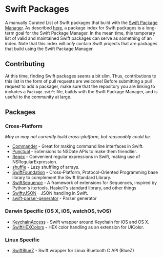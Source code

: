 # Swift Packages
A manually Curated List of Swift packages that build with the [Swift Package Manager](https://github.com/apple/swift-package-manager).  As described [here](https://github.com/apple/swift-package-manager/blob/master/Documentation/PackageManagerCommunityProposal.md#a-package-index), a package index for Swift packages is a long-term goal for the Swift Package Manager.  In the mean time, this temporary list of valid and maintained Swift packages can serve as something of an index.  Note that this index will *only* contain Swift projects that are packages that build using the Swift Package Manager.

## Contributing
At this time, finding Swift packages seems a bit slim.  Thus, contributions to this list in the form of pull requests are welcome!  Before submitting a pull request to add a packager, make sure that the repository you are linking to includes a `Package.swift` file, builds with the Swift Package Manager, and is useful to the community at large.

## Packages
### Cross-Platform
*May or may not currently build cross-platform, but reasonably could be.*
- [Commander](https://github.com/kylef/Commander) - Great for making command line interfaces in Swift.
- [Punctual](https://github.com/harlanhaskins/Punctual.swift) - Extensions to NSDate APIs to make them friendlier.
- [Regex](https://github.com/sharplet/Regex) - Convenient regular expressions in Swift, making use of NSRegularExpression.
- [shuffle](https://github.com/glessard/shuffle) - Lazy shuffling of arrays.
- [SwiftFoundation](https://github.com/PureSwift/SwiftFoundation) - Cross-Platform, Protocol-Oriented Programming base library to complement the Swift Standard Library.
- [SwiftSequence](https://github.com/oisdk/SwiftSequence) - A framework of extensions for Sequences, inspired by Python's itertools, Haskell's standard library, and other things
- [SwiftyJSON](https://github.com/SwiftyJSON/SwiftyJSON) - JSON handling in Swift.
- [swift-parser-generator](https://github.com/pixelspark/swift-parser-generator) - Parser generator

### Darwin Specific (OS X, iOS, watchOS, tvOS)
- [KeychainAccess](https://github.com/kishikawakatsumi/KeychainAccess) - Swift wrapper around Keychain for iOS and OS X.
- [SwiftHEXColors](https://github.com/thii/SwiftHEXColors) - HEX color handling as an extension for UIColor.

### Linux Specific
- [SwiftBlueZ](https://github.com/PureSwift/SwiftBlueZ) - Swift wrapper for Linux Bluetooth C API (BlueZ)
